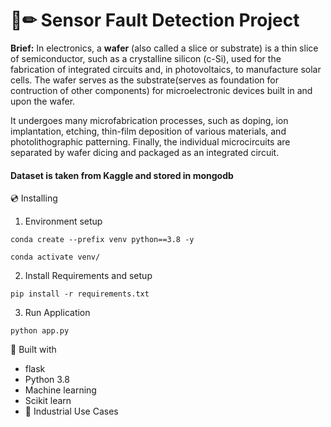 # 📄✏ Sensor Fault Detection Project
**Brief:** In electronics, a **wafer** (also called a slice or substrate) is a thin slice of semiconductor, such as a crystalline silicon (c-Si), used for the fabrication of integrated circuits and, in photovoltaics, to manufacture solar cells. The wafer serves as the substrate(serves as foundation for contruction of other components) for microelectronic devices built in and upon the wafer. 

It undergoes many microfabrication processes, such as doping, ion implantation, etching, thin-film deposition of various materials, and photolithographic patterning. Finally, the individual microcircuits are separated by wafer dicing and packaged as an integrated circuit.

#### Dataset is taken from Kaggle and stored in mongodb


💿 Installing
1. Environment setup
```
conda create --prefix venv python==3.8 -y
```
```
conda activate venv/
````
2. Install Requirements and setup
```
pip install -r requirements.txt
```
3. Run Application
```
python app.py
```

🔧 Built with
- flask
- Python 3.8
- Machine learning
- Scikit learn
- 🏦 Industrial Use Cases
  
